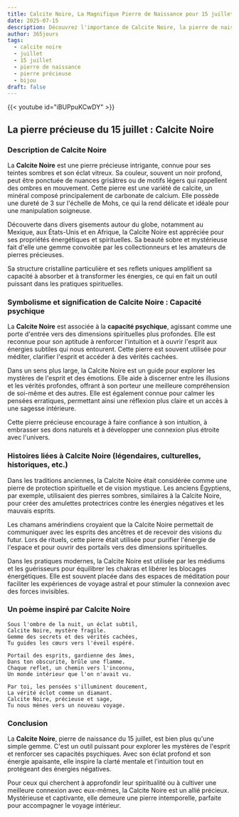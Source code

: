 ```yaml
---
title: Calcite Noire, La Magnifique Pierre de Naissance pour 15 juillet
date: 2025-07-15
description: Découvrez l'importance de Calcite Noire, la pierre de naissance du 15 juillet qui symbolise Capacité psychique. Laissez sa beauté et sa signification illuminer votre journée.
author: 365jours
tags:
  - calcite noire
  - juillet
  - 15 juillet
  - pierre de naissance
  - pierre précieuse
  - bijou
draft: false
---
```


{{< youtube id="iBUPpuKCwDY" >}}

## La pierre précieuse du 15 juillet : Calcite Noire

### Description de Calcite Noire

La **Calcite Noire** est une pierre précieuse intrigante, connue pour ses teintes sombres et son éclat vitreux. Sa couleur, souvent un noir profond, peut être ponctuée de nuances grisâtres ou de motifs légers qui rappellent des ombres en mouvement. Cette pierre est une variété de calcite, un minéral composé principalement de carbonate de calcium. Elle possède une dureté de 3 sur l'échelle de Mohs, ce qui la rend délicate et idéale pour une manipulation soigneuse.

Découverte dans divers gisements autour du globe, notamment au Mexique, aux États-Unis et en Afrique, la Calcite Noire est appréciée pour ses propriétés énergétiques et spirituelles. Sa beauté sobre et mystérieuse fait d'elle une gemme convoitée par les collectionneurs et les amateurs de pierres précieuses.

Sa structure cristalline particulière et ses reflets uniques amplifient sa capacité à absorber et à transformer les énergies, ce qui en fait un outil puissant dans les pratiques spirituelles.

### Symbolisme et signification de Calcite Noire : Capacité psychique

La **Calcite Noire** est associée à la **capacité psychique**, agissant comme une porte d'entrée vers des dimensions spirituelles plus profondes. Elle est reconnue pour son aptitude à renforcer l'intuition et à ouvrir l'esprit aux énergies subtiles qui nous entourent. Cette pierre est souvent utilisée pour méditer, clarifier l'esprit et accéder à des vérités cachées.

Dans un sens plus large, la Calcite Noire est un guide pour explorer les mystères de l'esprit et des émotions. Elle aide à discerner entre les illusions et les vérités profondes, offrant à son porteur une meilleure compréhension de soi-même et des autres. Elle est également connue pour calmer les pensées erratiques, permettant ainsi une réflexion plus claire et un accès à une sagesse intérieure.

Cette pierre précieuse encourage à faire confiance à son intuition, à embrasser ses dons naturels et à développer une connexion plus étroite avec l'univers.

### Histoires liées à Calcite Noire (légendaires, culturelles, historiques, etc.)

Dans les traditions anciennes, la Calcite Noire était considérée comme une pierre de protection spirituelle et de vision mystique. Les anciens Égyptiens, par exemple, utilisaient des pierres sombres, similaires à la Calcite Noire, pour créer des amulettes protectrices contre les énergies négatives et les mauvais esprits.

Les chamans amérindiens croyaient que la Calcite Noire permettait de communiquer avec les esprits des ancêtres et de recevoir des visions du futur. Lors de rituels, cette pierre était utilisée pour purifier l'énergie de l'espace et pour ouvrir des portails vers des dimensions spirituelles.

Dans les pratiques modernes, la Calcite Noire est utilisée par les médiums et les guérisseurs pour équilibrer les chakras et libérer les blocages énergétiques. Elle est souvent placée dans des espaces de méditation pour faciliter les expériences de voyage astral et pour stimuler la connexion avec des forces invisibles.

### Un poème inspiré par Calcite Noire

```
Sous l'ombre de la nuit, un éclat subtil,  
Calcite Noire, mystère fragile.  
Gemme des secrets et des vérités cachées,  
Tu guides les cœurs vers l'éveil espéré.

Portail des esprits, gardienne des âmes,  
Dans ton obscurité, brûle une flamme.  
Chaque reflet, un chemin vers l'inconnu,  
Un monde intérieur que l'on n'avait vu.

Par toi, les pensées s'illuminent doucement,  
La vérité éclot comme un diamant.  
Calcite Noire, précieuse et sage,  
Tu nous mènes vers un nouveau voyage.
```

### Conclusion

La **Calcite Noire**, pierre de naissance du 15 juillet, est bien plus qu'une simple gemme. C'est un outil puissant pour explorer les mystères de l'esprit et renforcer ses capacités psychiques. Avec son éclat profond et son énergie apaisante, elle inspire la clarté mentale et l'intuition tout en protégeant des énergies négatives.

Pour ceux qui cherchent à approfondir leur spiritualité ou à cultiver une meilleure connexion avec eux-mêmes, la Calcite Noire est un allié précieux. Mystérieuse et captivante, elle demeure une pierre intemporelle, parfaite pour accompagner le voyage intérieur.